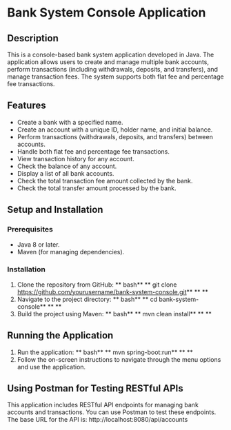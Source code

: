 # Bank System Console Application

## Description

This is a console-based bank system application developed in Java. The application allows users to create and manage multiple bank accounts, perform transactions (including withdrawals, deposits, and transfers), and manage transaction fees. The system supports both flat fee and percentage fee transactions.

## Features

- Create a bank with a specified name.
- Create an account with a unique ID, holder name, and initial balance.
- Perform transactions (withdrawals, deposits, and transfers) between accounts.
- Handle both flat fee and percentage fee transactions.
- View transaction history for any account.
- Check the balance of any account.
- Display a list of all bank accounts.
- Check the total transaction fee amount collected by the bank.
- Check the total transfer amount processed by the bank.

## Setup and Installation

### Prerequisites
- Java 8 or later.
- Maven (for managing dependencies).

### Installation
1. Clone the repository from GitHub:
** bash** ** git clone https://github.com/yourusername/bank-system-console.git** ** **
2. Navigate to the project directory:
** bash** ** cd bank-system-console** ** **
3. Build the project using Maven:
** bash** ** mvn clean install** ** **

## Running the Application

1. Run the application:
** bash** ** mvn spring-boot:run** ** **
2. Follow the on-screen instructions to navigate through the menu options and use the application.
## Using Postman for Testing RESTful APIs

This application includes RESTful API endpoints for managing bank accounts and transactions. You can use Postman to test these endpoints. The base URL for the API is: http://localhost:8080/api/accounts

